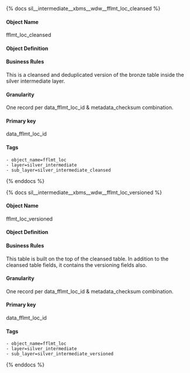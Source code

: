 {% docs sil__intermediate__xbms__wdw__fflmt_loc_cleansed %}

#### Object Name
fflmt_loc_cleansed

#### Object Definition


#### Business Rules
This is a cleansed and deduplicated version of the bronze table inside the silver intermediate layer.

#### Granularity
One record per data_fflmt_loc_id & metadata_checksum combination.

#### Primary key
data_fflmt_loc_id

#### Tags
    - object_name=fflmt_loc
    - layer=silver_intermediate
    - sub_layer=silver_intermediate_cleansed

{% enddocs %}

{% docs sil__intermediate__xbms__wdw__fflmt_loc_versioned %}

#### Object Name
fflmt_loc_versioned

#### Object Definition


#### Business Rules
This table is built on the top of the cleansed table. In addition to the cleansed table fields, it contains the versioning fields also.

#### Granularity
One record per data_fflmt_loc_id & metadata_checksum combination.

#### Primary key
data_fflmt_loc_id

#### Tags
    - object_name=fflmt_loc
    - layer=silver_intermediate
    - sub_layer=silver_intermediate_versioned

{% enddocs %}